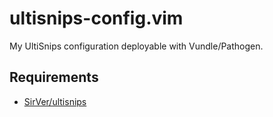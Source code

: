 # ultisnips-config.vim
My UltiSnips configuration deployable with Vundle/Pathogen.

## Requirements

* [SirVer/ultisnips](https://github.com/SirVer/ultisnips)
